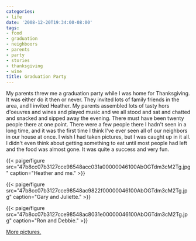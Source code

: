 ```yaml
---
categories:
- life
date: '2008-12-20T19:34:00-08:00'
tags:
- food
- graduation
- neighboors
- parents
- party
- stories
- thanksgiving
- wine
title: Graduation Party
---
```


My parents threw me a graduation party while I was home for Thanksgiving. It was either do it then or never. They invited lots of family friends in the area, and I invited Heather. My parents assembled lots of tasty hors d'oeuvres and wines and played music and we all stood and sat and chatted and snacked and sipped away the evening. There must have been twenty people there at one point. There were a few people there I hadn't seen in a long time, and it was the first time I think I've ever seen all of our neighbors in our house at once. I wish I had taken pictures, but I was caught up in it all. I didn't even think about getting something to eat until most people had left and the food was almost gone. It was quite a success and very fun.

{{< paige/figure src="47b8cc07b3127cce98548acc031a00000046100AbOGTdm3cM2Tg.jpg" caption="Heather and me." >}}

{{< paige/figure src="47b8cc07b3127cce98548ac9822f00000046100AbOGTdm3cM2Tg.jpg" caption="Gary and Juliette." >}}

{{< paige/figure src="47b8cc07b3127cce98548ac8031e00000046100AbOGTdm3cM2Tg.jpg" caption="Ron and Debbie." >}}

[More pictures.](https://faught.shutterfly.com/206)
